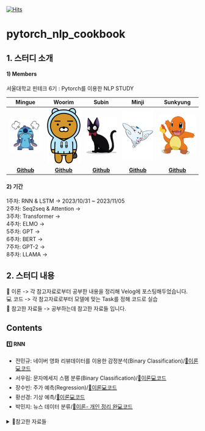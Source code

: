 [![Hits](https://hits.seeyoufarm.com/api/count/incr/badge.svg?url=https%3A%2F%2Fgithub.com%2Fskkumin%2Fpytorch_nlp_cookbook&count_bg=%2379C83D&title_bg=%23555555&icon=&icon_color=%23E7E7E7&title=hits&edge_flat=false)](https://hits.seeyoufarm.com)<br/>

# pytorch_nlp_cookbook

## 1. 스터디 소개

#### 1) Members

서울대학교 핀테크 6기 
: Pytorch를 이용한 NLP STUDY

|                           Mingue                            |                           Woorim                           |                           Subin                           |                           Minji                            |                           Sunkyung                            |  
|:----------------------------------------------------------:|:----------------------------------------------------------:|:----------------------------------------------------------:|:----------------------------------------------------------:|:----------------------------------------------------------:|  
| <img src="https://github.com/skkumin/pytorch_nlp_cookbook/blob/main/asset/profile/mingue.png" width=150px> | <img src="https://github.com/skkumin/pytorch_nlp_cookbook/blob/main/asset/profile/woorim.png" width=150px> | <img src="https://github.com/skkumin/pytorch_nlp_cookbook/blob/main/asset/profile/subin.png" width=150px> | <img src="https://github.com/skkumin/pytorch_nlp_cookbook/blob/main/asset/profile/minji.png" width=150px> | <img src="https://github.com/skkumin/pytorch_nlp_cookbook/blob/main/asset/profile/sunkyung.png" width=150px> |
|         **[Github](https://github.com/skkumin)**          |        **[Github](https://github.com/eva268)**         |           **[Github](https://github.com/subinchang)**            |          **[Github](https://github.com/MANMANJIJI)**           |        **[Github](https://github.com/mongshil)**         

#### 2) 기간

1주차: RNN & LSTM -> 2023/10/31 ~ 2023/11/05<br/> 
2주차: Seq2seq & Attention -> <br/> 
3주차: Transformer -> <br/> 
4주차: ELMO -> <br/> 
5주차: GPT -> <br/> 
6주차: BERT -> <br/> 
7주차: GPT-2 -> <br/> 
8주차: LLAMA -> <br/> 


## 2. 스터디 내용
📄 이론 -> 각 참고자료로부터 공부한 내용을 정리해 Velog에 포스팅해두었습니다.<br/> 
💻 코드 -> 각 참고자료로부터 모델에 맞는 Task를 정해 코드로 실습<br/>
📁 참고한 자료들 -> 공부하는데 참고한 자료들 입니다.<br/>

## Contents  
#### 1️⃣ RNN
- 전민규: 네이버 영화 리뷰데이터를 이용한 감정분석(Binary Classification)/[📄이론](https://velog.io/@skkumin/RNN-%EB%94%A5%EB%9F%AC%EB%8B%9D%EC%9D%98-%EA%B8%B0%EB%B3%B8%EC%A0%81%EC%9D%B8-%EC%8B%9C%ED%80%80%EC%8A%A4-%EB%AA%A8%EB%8D%B8%EC%9D%B4%EB%A1%A0Pytorch)[💻코드](https://github.com/skkumin/DeepLearning-Study/blob/main/RNN/RNN%EC%A3%BC%EC%8B%9D(many%20to%20one).ipynb)<br/>
- 서우림: 문자메세지 스팸 분류(Binary Classification)/[📄이론](https://velog.io/@camel_case/RNN-%EA%B3%B5%EB%B6%80)[💻코드](https://github.com/eva268/RNN-Study)<br/>
- 장수빈: 주가 예측(Regression)/[📄이론](https://velog.io/@skkumin/RNN-%EB%94%A5%EB%9F%AC%EB%8B%9D%EC%9D%98-%EA%B8%B0%EB%B3%B8%EC%A0%81%EC%9D%B8-%EC%8B%9C%ED%80%80%EC%8A%A4-%EB%AA%A8%EB%8D%B8%EC%9D%B4%EB%A1%A0Pytorch)[💻코드](https://github.com/skkumin/DeepLearning-Study/blob/main/RNN/RNN%EC%A3%BC%EC%8B%9D(many%20to%20one).ipynb)<br/>
- 황선경: 기상 예측/[📄이론](https://velog.io/@skkumin/RNN-%EB%94%A5%EB%9F%AC%EB%8B%9D%EC%9D%98-%EA%B8%B0%EB%B3%B8%EC%A0%81%EC%9D%B8-%EC%8B%9C%ED%80%80%EC%8A%A4-%EB%AA%A8%EB%8D%B8%EC%9D%B4%EB%A1%A0Pytorch)[💻코드](https://github.com/skkumin/DeepLearning-Study/blob/main/RNN/RNN%EC%A3%BC%EC%8B%9D(many%20to%20one).ipynb)<br/>
- 박민지: 뉴스 데이터 분류/[📄이론- 개인 정리 완](https://velog.io/@sso06069/RNN)[💻코드](https://github.com/skkumin/DeepLearning-Study/blob/main/RNN/RNN%EC%A3%BC%EC%8B%9D(many%20to%20one).ipynb)<br/>

<details>
<summary>📁참고한 자료들</summary>
  <br><br/>
<div markdown="1">

RNN이론 설명 👉 [Kaist 딥러닝 홀로서기 RNN(이론편)](https://youtu.be/bPRfnlG6dtU?si=OtprAftMuki6V_Oi)<br/>
RNN코드 👉 [Kaist 딥러닝 홀로서기 RNN(코드 실습)](https://youtu.be/tlyzfIYvMWE?si=fDUGbdoX5uhxfJrM)<br/> 
참고한 책 👉 딥러닝 파이토치 교과서<br/>  

</div>
</details> 


